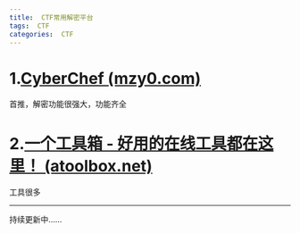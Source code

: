 ```yaml
---
title:  CTF常用解密平台
tags:  CTF
categories:  CTF
---
```


# 1.[CyberChef (mzy0.com)](https://ctf.mzy0.com/CyberChef3/)

首推，解密功能很强大，功能齐全

# 2.[一个工具箱 - 好用的在线工具都在这里！ (atoolbox.net)](http://www.atoolbox.net/)

工具很多

------

持续更新中……

